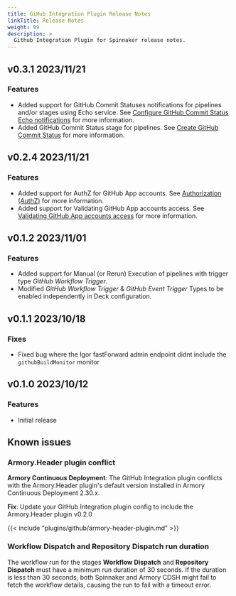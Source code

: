 ```yaml
---
title: GiHub Integration Plugin Release Notes
linkTitle: Release Notes
weight: 99
description: >
  Github Integration Plugin for Spinnaker release notes.
---
```

## v0.3.1 2023/11/21
### Features
- Added support for GitHub Commit Statuses notifications for pipelines and/or stages using Echo service. See [Configure GitHub Commit Status Echo notifications](/plugins/github-integration/commit-status-notifications/#configure-github-commit-status-echo-notifications) for more information.
- Added GitHub Commit Status stage for pipelines. See [Create GitHub Commit Status](/plugins/github-integration/use/index/#create-github-commit-status) for more information.

## v0.2.4 2023/11/21
### Features
- Added support for AuthZ for GitHub App accounts. See [Authorization (AuthZ)](/plugins/github-integration/authz/#authz-plugin-overview) for more information.
- Added support for Validating GitHub App accounts access. See [Validating GitHub App accounts access](/plugins/github-integration/validate-github-access/#validate-github-access) for more information.

## v0.1.2 2023/11/01

### Features
- Added support for Manual (or Rerun) Execution of pipelines with trigger type *GitHub Workflow Trigger*.
- Modified *GitHub Workflow Trigger* & *GitHub Event Trigger* Types to be enabled independently in Deck configuration.  



## v0.1.1 2023/10/18

### Fixes
- Fixed bug where the Igor fastForward admin endpoint didnt include the `githubBuildMonitor` monitor 

## v0.1.0 2023/10/12

### Features

- Initial release

## Known issues

### Armory.Header plugin conflict

**Armory Continuous Deployment**: The GitHub Integration plugin conflicts with the Armory.Header plugin's default version installed in Armory Continuous Deployment 2.30.x. 

**Fix**: Update your GitHub Integration plugin config to include the Armory.Header plugin v0.2.0

{{< include "plugins/github/armory-header-plugin.md" >}}

### **Workflow Dispatch** and **Repository Dispatch** run duration

The workflow run for the stages **Workflow Dispatch** and **Repository Dispatch** must have a minimum run duration of 30 seconds. If the duration is less than 30 seconds, both Spinnaker and Armory CDSH might fail to fetch the workflow details, causing the run to fail with a timeout error.
